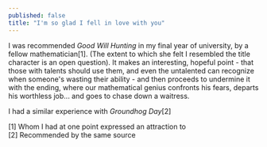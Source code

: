 ```yaml
---
published: false
title: "I'm so glad I fell in love with you"
---
```


I was recommended *Good Will Hunting* in my final year of university, by a fellow mathematician[1]. (The extent to which she felt I resembled the title character is an open question). It makes an interesting, hopeful point - that those with talents should use them, and even the untalented can recognize when someone's wasting their ability - and then proceeds to undermine it with the ending, where our mathematical genius confronts his fears, departs his worthless job... and goes to chase down a waitress.

I had a similar experience with *Groundhog Day*[2]

[1] Whom I had at one point expressed an attraction to<br/>
[2] Recommended by the same source
